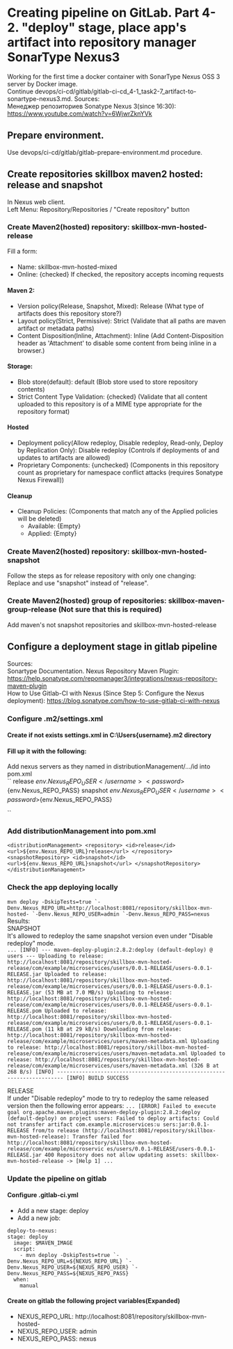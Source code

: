 # Creating pipeline on GitLab. Part 4-2. "deploy" stage, place app's artifact into repository manager SonarType Nexus3
Working for the first time a docker container with SonarType Nexus OSS 3 server by Docker image.                      
Continue devops/ci-cd/gitlab/gitlab-ci-cd_4-1_task2-7_artifact-to-sonartype-nexus3.md.
Sources:            
Менеджер репозиториев Sonatype Nexus 3(since 16:30): https://www.youtube.com/watch?v=6WjwrZknYVk


## Prepare environment.
Use devops/ci-cd/gitlab/gitlab-prepare-environment.md procedure.

## Create repositories skillbox maven2 hosted: release and snapshot
In Nexus web client.                    
Left Menu: Repository/Repositories / "Create repository" button
### Create Maven2(hosted) repository: skillbox-mvn-hosted-release
Fill a form:
#### 
- Name: skillbox-mvn-hosted-mixed
- Online: {checked} If checked, the repository accepts incoming requests
#### Maven 2:
- Version policy(Release, Snapshot, Mixed): Release (What type of artifacts does this repository store?)
- Layout policy(Strict, Permissive): Strict (Validate that all paths are maven artifact or metadata paths)
- Content Disposition(Inline, Attachment): Inline (Add Content-Disposition header as 'Attachment' to disable some content from being inline in a browser.)
#### Storage:
- Blob store(default): default (Blob store used to store repository contents)
- Strict Content Type Validation: {checked} (Validate that all content uploaded to this repository is of a MIME type appropriate for the repository format)
#### Hosted
- Deployment policy(Allow redeploy, Disable redeploy, Read-only, Deploy by Replication Only): Disable redeploy (Controls if deployments of and updates to artifacts are allowed)
- Proprietary Components: {unchecked} (Components in this repository count as proprietary for namespace conflict attacks (requires Sonatype Nexus Firewall))
#### Cleanup
- Cleanup Policies: (Components that match any of the Applied policies will be deleted)
  - Available: {Empty}
  - Applied: {Empty}

### Create Maven2(hosted) repository: skillbox-mvn-hosted-snapshot
Follow the steps as for release repository with only one changing:      
Replace and use "snapshot" instead of "release".

### Create Maven2(hosted) group of repositories: skillbox-maven-group-release (Not sure that this is required)
Add maven's not snapshot repositories and skillbox-mvn-hosted-release

## Configure a deployment stage in gitlab pipeline
Sources:        
Sonartype Documentation. Nexus Repository Maven Plugin: https://help.sonatype.com/repomanager3/integrations/nexus-repository-maven-plugin       
How to Use Gitlab-CI with Nexus (Since Step 5: Configure the Nexus deployment): https://blog.sonatype.com/how-to-use-gitlab-ci-with-nexus       

### Configure .m2/settings.xml
#### Create if not exists settings.xml in C:\Users\{username}\.m2 directory
#### Fill up it with the following:
Add nexus servers as they named in distributionManagement/.../id into pom.xml     
``
<settings xsi:schemaLocation="http://maven.apache.org/SETTINGS/1.1.0 http://maven.apache.org/xsd/settings-1.1.0.xsd"
xmlns="http://maven.apache.org/SETTINGS/1.1.0" xmlns:xsi="http://www.w3.org/2001/XMLSchema-instance">
  <servers>
    <server>
      <id>release</id>
      <username>${env.Nexus_REPO_USER}</username>
      <password>${env.Nexus_REPO_PASS}</password>
    </server>
    <server>
      <id>snapshot</id>
      <username>${env.Nexus_REPO_USER}</username>
      <password>${env.Nexus_REPO_PASS}</password>
    </server>
  </servers>
</settings>
<!-- Username and password will be replaced by the correct values using variables.-->
``

### Add distributionManagement into pom.xml
``
<distributionManagement>
  <repository>
    <id>release</id>
    <url>${env.Nexus_REPO_URL}release</url>
  </repository>
  <snapshotRepository>
    <id>snapshot</id>
    <url>${env.Nexus_REPO_URL}snapshot</url>
  </snapshotRepository>
</distributionManagement>
``

### Check the app deploying locally 
``
mvn deploy -DskipTests=true `-Denv.Nexus_REPO_URL=http://localhost:8081/repository/skillbox-mvn-hosted- `-Denv.Nexus_REPO_USER=admin `-Denv.Nexus_REPO_PASS=nexus
``      
Results:      
SNAPSHOT    
It's allowed to redeploy the same snapshot version even under "Disable redeploy" mode.      
``
...
[INFO] --- maven-deploy-plugin:2.8.2:deploy (default-deploy) @ users ---
Uploading to release: http://localhost:8081/repository/skillbox-mvn-hosted-release/com/example/microservices/users/0.0.1-RELEASE/users-0.0.1-RELEASE.jar
Uploaded to release: http://localhost:8081/repository/skillbox-mvn-hosted-release/com/example/microservices/users/0.0.1-RELEASE/users-0.0.1-RELEASE.jar (53 MB at 7.0 MB/s)
Uploading to release: http://localhost:8081/repository/skillbox-mvn-hosted-release/com/example/microservices/users/0.0.1-RELEASE/users-0.0.1-RELEASE.pom
Uploaded to release: http://localhost:8081/repository/skillbox-mvn-hosted-release/com/example/microservices/users/0.0.1-RELEASE/users-0.0.1-RELEASE.pom (11 kB at 29 kB/s)
Downloading from release: http://localhost:8081/repository/skillbox-mvn-hosted-release/com/example/microservices/users/maven-metadata.xml
Uploading to release: http://localhost:8081/repository/skillbox-mvn-hosted-release/com/example/microservices/users/maven-metadata.xml
Uploaded to release: http://localhost:8081/repository/skillbox-mvn-hosted-release/com/example/microservices/users/maven-metadata.xml (326 B at 268 B/s)
[INFO] ------------------------------------------------------------------------
[INFO] BUILD SUCCESS
``

RELEASE     
If under "Disable redeploy" mode to try to redeploy the same released version then the following error appears: 
``
...
[ERROR] Failed to execute goal org.apache.maven.plugins:maven-deploy-plugin:2.8.2:deploy (default-deploy) on project users: Failed to deploy artifacts: Could not transfer artifact com.example.microservices:u
sers:jar:0.0.1-RELEASE from/to release (http://localhost:8081/repository/skillbox-mvn-hosted-release): Transfer failed for http://localhost:8081/repository/skillbox-mvn-hosted-release/com/example/microservic
es/users/0.0.1-RELEASE/users-0.0.1-RELEASE.jar 400 Repository does not allow updating assets: skillbox-mvn-hosted-release -> [Help 1]
...
``

### Update the pipeline on gitlab
#### Configure .gitlab-ci.yml
- Add a new stage: deploy
- Add a new job: 
````
deploy-to-nexus:
stage: deploy
  image: $MAVEN_IMAGE
  script:
    - mvn deploy -DskipTests=true `-Denv.Nexus_REPO_URL=${NEXUS_REPO_URL} `-Denv.Nexus_REPO_USER=${NEXUS_REPO_USER} `-Denv.Nexus_REPO_PASS=${NEXUS_REPO_PASS}
  when:
    manual
````

#### Create on gitlab the following project variables(Expanded)
- NEXUS_REPO_URL: http://localhost:8081/repository/skillbox-mvn-hosted-
- NEXUS_REPO_USER: admin
- NEXUS_REPO_PASS: nexus